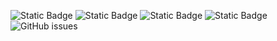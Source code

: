 ![Static Badge](https://img.shields.io/badge/blacklists-61-000000) ![Static Badge](https://img.shields.io/badge/blacklisted-2981687-cc0000) ![Static Badge](https://img.shields.io/badge/whitelisted-2254-00CC00) ![Static Badge](https://img.shields.io/badge/streaming_blacklist-28107-000000) ![GitHub issues](https://img.shields.io/github/issues/fabriziosalmi/blacklists)
